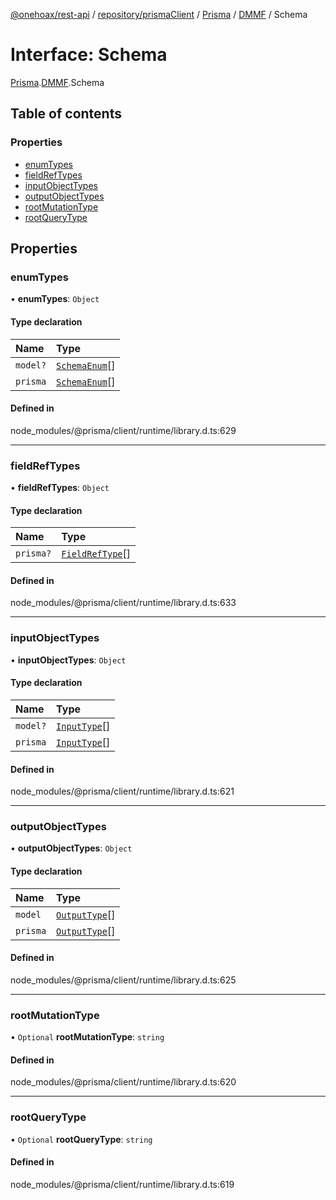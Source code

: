 [@onehoax/rest-api](../README.md) / [repository/prismaClient](../modules/repository_prismaClient.md) / [Prisma](../modules/repository_prismaClient.Prisma.md) / [DMMF](../modules/repository_prismaClient.Prisma.DMMF.md) / Schema

# Interface: Schema

[Prisma](../modules/repository_prismaClient.Prisma.md).[DMMF](../modules/repository_prismaClient.Prisma.DMMF.md).Schema

## Table of contents

### Properties

- [enumTypes](repository_prismaClient.Prisma.DMMF.Schema.md#enumtypes)
- [fieldRefTypes](repository_prismaClient.Prisma.DMMF.Schema.md#fieldreftypes)
- [inputObjectTypes](repository_prismaClient.Prisma.DMMF.Schema.md#inputobjecttypes)
- [outputObjectTypes](repository_prismaClient.Prisma.DMMF.Schema.md#outputobjecttypes)
- [rootMutationType](repository_prismaClient.Prisma.DMMF.Schema.md#rootmutationtype)
- [rootQueryType](repository_prismaClient.Prisma.DMMF.Schema.md#rootquerytype)

## Properties

### enumTypes

• **enumTypes**: `Object`

#### Type declaration

| Name | Type |
| :------ | :------ |
| `model?` | [`SchemaEnum`](repository_prismaClient.Prisma.DMMF.SchemaEnum.md)[] |
| `prisma` | [`SchemaEnum`](repository_prismaClient.Prisma.DMMF.SchemaEnum.md)[] |

#### Defined in

node_modules/@prisma/client/runtime/library.d.ts:629

___

### fieldRefTypes

• **fieldRefTypes**: `Object`

#### Type declaration

| Name | Type |
| :------ | :------ |
| `prisma?` | [`FieldRefType`](repository_prismaClient.Prisma.DMMF.FieldRefType.md)[] |

#### Defined in

node_modules/@prisma/client/runtime/library.d.ts:633

___

### inputObjectTypes

• **inputObjectTypes**: `Object`

#### Type declaration

| Name | Type |
| :------ | :------ |
| `model?` | [`InputType`](repository_prismaClient.Prisma.DMMF.InputType.md)[] |
| `prisma` | [`InputType`](repository_prismaClient.Prisma.DMMF.InputType.md)[] |

#### Defined in

node_modules/@prisma/client/runtime/library.d.ts:621

___

### outputObjectTypes

• **outputObjectTypes**: `Object`

#### Type declaration

| Name | Type |
| :------ | :------ |
| `model` | [`OutputType`](repository_prismaClient.Prisma.DMMF.OutputType.md)[] |
| `prisma` | [`OutputType`](repository_prismaClient.Prisma.DMMF.OutputType.md)[] |

#### Defined in

node_modules/@prisma/client/runtime/library.d.ts:625

___

### rootMutationType

• `Optional` **rootMutationType**: `string`

#### Defined in

node_modules/@prisma/client/runtime/library.d.ts:620

___

### rootQueryType

• `Optional` **rootQueryType**: `string`

#### Defined in

node_modules/@prisma/client/runtime/library.d.ts:619
